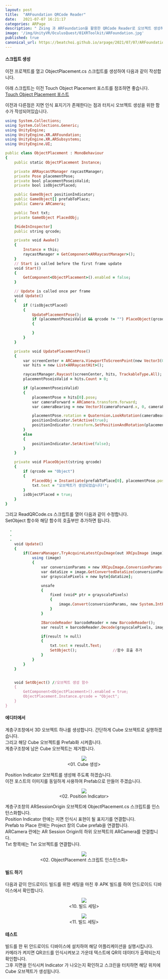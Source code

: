 ```yaml
---
layout: post
title:  "ARFoundation QRCode Reader"
date:   2021-07-07 16:21:17
categories: ARPage
description: " Zxing 과 ARFoundation을 활용한 QRCode Reader로 오브젝트 생성하기"
image: '/img/UnityVR/OculusQuest/01XRToolkit/ARFoundation.jpg'
published: true
canonical_url: https://beatchoi.github.io/arpage/2021/07/07/ARFoundationQRCodeReader2/
---
```



  
#### 스크립트 생성

이전 프로젝트를 열고 ObjectPlacement.cs 스크립트를 생성하여 다음과 같이 작성합니다.  
  
아래 스크립트는 이전 Touch Object Placement 포스트를 참조하면 좋습니다.  
[Touch Object Placement 포스트](https://beatchoi.github.io/arpage/2021/04/23/ARFoundationTouchCreateObject/)  
  
이전과 다른점은 지면 인식 표지기가 존재한다는 점과 터치시 오브젝트 생성을 위한 함수가 작성되어있습니다.  
    
```ruby
using System.Collections;
using System.Collections.Generic;
using UnityEngine;
using UnityEngine.XR.ARFoundation;
using UnityEngine.XR.ARSubsystems;
using UnityEngine.UI;

public class ObjectPlacement : MonoBehaviour
{
    public static ObjectPlacement Instance;

    private ARRaycastManager raycastManager;
    private Pose placementPose;
    private bool placementPoseisValid;
    private bool isObjectPlaced;

    public GameObject positionIndicator;
    public GameObject[] prefabToPlace;
    public Camera ARCamera;

    public Text txt;
    private GameObject PlacedObj;

    [HideInInspector]
    public string qrcode;

    private void Awake()
    {
        Instance = this;
        raycastManager = GetComponent<ARRaycastManager>();
    }
    // Start is called before the first frame update
    void Start()
    {
        GetComponent<ObjectPlacement>().enabled = false;
    }

    // Update is called once per frame
    void Update()
    {
        if (!isObjectPlaced)
        {
            UpdatePlacementPose();
            if (placementPoseisValid && qrcode != "") PlaceObject(qrcode);
            {

            }
        }
    }

    private void UpdatePlacementPose()
    {
        var screenCenter = ARCamera.ViewportToScreenPoint(new Vector3(0.5f, 0.5f));
        var hits = new List<ARRaycastHit>();

        raycastManager.Raycast(screenCenter, hits, TrackableType.All);
        placementPoseisValid = hits.Count > 0;

        if (placementPoseisValid)
        {
            placementPose = hits[0].pose;
            var cameraForward = ARCamera.transform.forward;
            var cameraBearing = new Vector3(cameraForward.x, 0, cameraForward.z).normalized;

            placementPose.rotation = Quaternion.LookRotation(cameraBearing);
            positionIndicator.SetActive(true);
            positionIndicator.transform.SetPositionAndRotation(placementPose.position, placementPose.rotation);
        }
        else
        {
            positionIndicator.SetActive(false);
        }
    }

    private void PlaceObject(string qrcode)
    {
        if (qrcode == "Object")
        {
            PlacedObj = Instantiate(prefabToPlace[0], placementPose.position, placementPose.rotation);
            txt.text = "오브젝트가 생성되었습니다!";
        }
        isObjectPlaced = true;
    }
}

```
  
  
  
그리고 ReadQRCode.cs 스크립트를 열어 다음과 같이 수정합니다.  
SetObject 함수와 해당 함수의 호출부만 추가하면 됩니다.  

```ruby
  .
  .
  .
    void Update()
    {
        if(CameraManager.TryAcquireLatestCpuImage(out XRCpuImage image)){
            using (image)
            {
                var conversionParams = new XRCpuImage.ConversionParams(image, TextureFormat.R8, XRCpuImage.Transformation.MirrorY);
                var dataSize = image.GetConvertedDataSize(conversionParams);
                var grayscalePixels = new byte[dataSize];

                unsafe
                {
                    fixed (void* ptr = grayscalePixels)
                    {
                        image.Convert(conversionParams, new System.IntPtr(ptr), dataSize);
                    }
                }

                IBarcodeReader barcodeReader = new BarcodeReader();
                var result = barcodeReader.Decode(grayscalePixels, image.width, image.height, RGBLuminanceSource.BitmapFormat.Gray8);

                if(result != null)
                {
                    txt.text = result.Text;
                    SetObject();                //함수 호출 추가
                }
            }
        }
    }


    void SetObject() //오브젝트 생성 함수 
    {
        GetComponent<ObjectPlacement>().enabled = true;
        ObjectPlacement.Instance.qrcode = "Object";
    }
}
```
  
#### 에디터에서

계층구조창에서 3D 오브젝트 하나를 생성합니다. 간단하게 Cube 오브젝트로 실행하겠습니다.  
그리고 해당 Cube 오브젝트를 Prefab화 시켜줍니다.  
계층구조창에 남은 Cube 오브젝트는 제거합니다.  
  
<p align="center"><img src="/img/UnityAR/ARFoundation/03QRCodeReader/1.PNG"><br/>
<01. Cube 생성></p> 
  
Position Indicator 오브젝트를 생성해 주도록 하겠습니다.  
이전 포스트의 이미지를 동일하게 사용하여 Prefab으로 만들어 주겠습니다.  
   
<p align="center"><img src="/img/UnityAR/ARFoundation/03QRCodeReader/3.PNG"><br/>
<02. Position Indicator></p> 
  
계층구조창의 ARSessionOrigin 오브젝트에 ObjectPlacement.cs 스크립트를 인스턴스화합니다.  
Position Indicator 란에는 지면 인식시 표현이 될 표지기를 연결합니다.  
Prefab to Place 란에는 Project 창의 Cube prefab을 연결합니다.  
ARCamera 란에는 AR Session Origin의 하위 오브젝트의 ARCamera를 연결합니다.  
Txt 항목에는 Txt 오브젝트를 연결합니다.  
  
<p align="center"><img src="/img/UnityAR/ARFoundation/03QRCodeReader/1.PNG"><br/>
<02. ObjectPlacement 스크립트 인스턴스화></p> 
  
#### 빌드 하기

다음과 같이 안드로이드 빌드를 위한 세팅을 마친 후 APK 빌드를 하여 안드로이드 디바이스에서 확인합니다.  
  
<p align="center"><img src="/img/UnityAR/ARFoundation/03QRCodeReader/5.BuildSetting.PNG"><br/>
<10. 빌드 세팅></p> 
  
<p align="center"><img src="/img/UnityAR/ARFoundation/03QRCodeReader/6.BuildSetting2.PNG"><br/>
<11. 빌드 세팅></p> 
  
#### 테스트
  
빌드를 한 뒤 안드로이드 디바이스에 설치하여 해당 어플리케이션을 실행시킵니다.  
카메라가 켜지면 QR코드를 인식시켜보고 가운데 텍스트에 QR의 데이터가 출력되는지 확인합니다.  
그후 지면을 인식시켜 Indicator 가 나오는지 확인하고 스크린을 터치하면 해당 위치에 Cube 오브젝트가 생성됩니다.  
